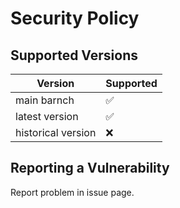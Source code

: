 # Security Policy

## Supported Versions

| Version | Supported          |
| ------- | ------------------ |
| main barnch | :white_check_mark: |                
| latest version | :white_check_mark: |
| historical version | :x:                |

## Reporting a Vulnerability

Report problem in issue page.
